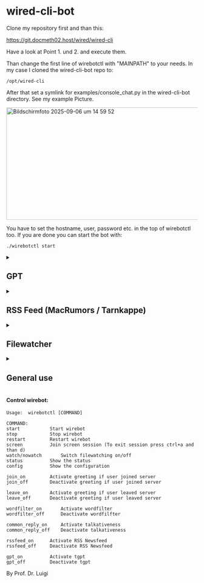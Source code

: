 # wired-cli-bot

Clone my repository first and than this:

https://git.docmeth02.host/wired/wired-cli

Have a look at Point 1. und 2. and execute them.

Than change the first line of wirebotctl with "MAINPATH" to your needs. In my case I cloned the wired-cli-bot repo to:

    /opt/wired-cli

After that set a symlink for examples/console_chat.py in the wired-cli-bot directory. See my example Picture.

<img width="1237" height="295" alt="Bildschirmfoto 2025-09-06 um 14 59 52" src="https://github.com/user-attachments/assets/2fc30317-7732-43f0-ad5e-7984b355ca10" />

You have to set the hostname, user, password etc. in the top of wirebotctl too. If you are done you can start the bot with:

    ./wirebotctl start

<details>
<summary>
<h2>
GPT
</h2>
</summary>
	
### If you want to use GPT feature (including image generation) you need this (GPT feature is based on 'tgpt'): ###

	Install latest "Golang" (go) for your system
 	https://go.dev/dl
Compile my modified version of the original tgpt version (https://github.com/aandrew-me/tgpt)
 	
  	git clone https://github.com/ProfDrLuigi/tgpt
 	cd tgpt
  	bash build.sh  	
Copy your desired binary in the build folder to

	/opt/wired-cli/tgpt
If you want to start tgpt in background with wirebotctl you must set this:

	gpt_autostart=yes
in wirebot.sh

</details>

<details>
<summary>
<h2>
RSS Feed (MacRumors / Tarnkappe)
</h2>
</summary>

### If you don't want to use RSS Feed:

If you don't need this feature you can disable it by typing

	/opt/wired-cli/wirebot.sh rss_off

</details>

<details>
<summary>
<h2>
Filewatcher
</h2>
</summary>

To change the Path of the folder which should be watched change the corresponding options in

	/opt/wired-cli/wirebot.sh

If you don't need this feature you can disable it by typing

	/opt/wired-cli/./wirebotctl nowatch

</details>

<details>
<summary>
<h2>
General use
</h2>
</summary>

To use it in chat simply start every chat line with # e.g.

	# How are you today?
	
and wait for the reply. You can speak in every language with him.

If you want to create an Image do this e.g.

	#p Show me a picture of a cat.

If you want to extent the wirebot with functions you can edit wirebot.sh in your .wirebot Directory.

To see all possible options of the bot type

	#help

in main chat window.

</details>


#### Control wirebot:

	Usage:  wirebotctl [COMMAND]

	COMMAND:
	start			Start wirebot
	stop			Stop wirebot
	restart			Restart wirebot
	screen			Join screen session (To exit session press ctrl+a and than d)
	watch/nowatch		Switch filewatching on/off
	status			Show the status
	config			Show the configuration
	
	join_on			Activate greeting if user joined server
	join_off		Deactivate greeting if user joined server
	
	leave_on		Activate greeting if user leaved server
	leave_off		Deactivate greeting if user leaved server

	wordfilter_on		Activate wordfilter
	wordfilter_off		Deactivate wordfilfter
	
	common_reply_on		Activate talkativeness
	common_reply_off	Deactivate talkativeness	
	
	rssfeed_on		Activate RSS Newsfeed
	rssfeed_off		Deactivate RSS Newsfeed

 	gpt_on			Activate tgpt
	gpt_off			Deactivate tgpt

By Prof. Dr. Luigi


